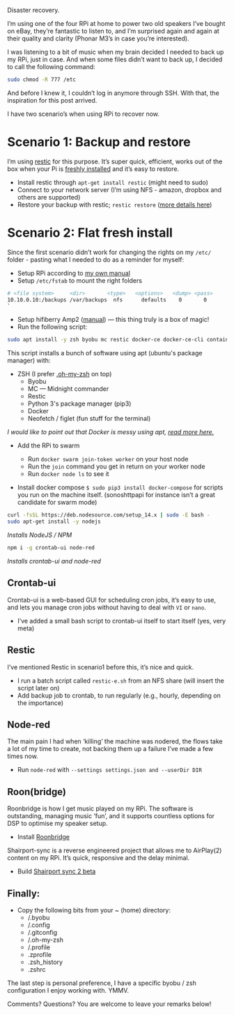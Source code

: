 Disaster recovery.

I’m using one of the four RPi at home to power two old speakers I’ve bought on eBay, they’re fantastic to listen to, and I’m surprised again and again at their quality and clarity (Phonar M3’s in case you’re interested).

I was listening to a bit of music when my brain decided I needed to back up my RPi, just in case. And when some files didn’t want to back up, I decided to call the following command:

```bash
sudo chmod -R 777 /etc
```

And before I knew it, I couldn’t log in anymore through SSH. With that, the inspiration for this post arrived.

I have two scenario’s when using RPi to recover now.

# Scenario 1: Backup and restore

I’m using [restic][1] for this purpose. It’s super quick, efficient, works out of the box when your Pi is [freshly installed][2] and it’s easy to restore.

* Install restic through `apt-get install restic` (might need to sudo)
* Connect to your network server (I’m using NFS - amazon, dropbox and others are supported)
* Restore your backup with restic; `restic restore` ([more details here][3])

# Scenario 2: Flat fresh install

Since the first scenario didn’t work for changing the rights on my `/etc/` folder - pasting what I needed to do as a reminder for myself:

* Setup RPi according to [my own manual][4]
* Setup `/etc/fstab` to mount the right folders

```bash
# <file system>     <dir>       <type>   <options>   <dump>	<pass>
10.10.0.10:/backups /var/backups  nfs      defaults    0       0
`
```

* Setup hifiberry Amp2 ([manual][5]) — this thing truly is a box of magic!
* Run the following script:

```bash
sudo apt install -y zsh byobu mc restic docker-ce docker-ce-cli containerd.io python3-pip neofetch figlet
```

This script installs a bunch of software using apt (ubuntu's package manager) with:

* ZSH (I prefer [.oh-my-zsh][6] on top)
	* Byobu
	* MC — Midnight commander
	* Restic
	* Python 3's package manager (pip3)
	* Docker
	* Neofetch / figlet (fun stuff for the terminal)

*I would like to point out that Docker is messy using apt, [read more here.][7]*

* Add the RPi to swarm
	* Run `docker swarm join-token worker` on your host node
	* Run the `join` command you get in return on your worker node
	* Run `docker node ls` to see it

* Install docker compose `$ sudo pip3 install docker-compose` for scripts you run on the machine itself. (sonoshttpapi for instance isn’t a great candidate for swarm mode)

```bash
curl -fsSL https://deb.nodesource.com/setup_14.x | sudo -E bash -
sudo apt-get install -y nodejs
```

*Installs NodeJS / NPM*

```bash
npm i -g crontab-ui node-red
```

*Installs crontab-ui and node-red*

## Crontab-ui
Crontab-ui is a web-based GUI for scheduling cron jobs, it’s easy to use, and lets you manage cron jobs without having to deal with `VI` or `nano`.

* I’ve added a small bash script to crontab-ui itself to start itself (yes, very meta)

## Restic
I’ve mentioned Restic in scenario1 before this, it’s nice and quick.

* I run a batch script called `restic-e.sh` from an NFS share (will insert the script later on)
* Add backup job to crontab, to run regularly (e.g., hourly, depending on the importance)

## Node-red
The main pain I had when ‘killing’ the machine was nodered, the flows take a lot of my time to create, not backing them up a failure I’ve made a few times now.

* Run `node-red` with `--settings settings.json and --userDir DIR`

## Roon(bridge)
Roonbridge is how I get music played on my RPi. The software is outstanding, managing music ‘fun’, and it supports countless options for DSP to optimise my speaker setup.

* Install [Roonbridge][8]

Shairport-sync is a reverse engineered project that allows me to AirPlay(2) content on my RPi. It’s quick, responsive and the delay minimal.

* Build [Shairport sync 2 beta][9]

## Finally:

* Copy the following bits from your \~ (home) directory:
	* /.byobu
	* /.config
	* /.gitconfig
	* /.oh-my-zsh
	* /.profile
	* .zprofile
	* .zsh\_history
	* .zshrc

The last step is personal preference, I have a specific byobu / zsh configuration I enjoy working with. YMMV.

Comments? Questions? You are welcome to leave your remarks below!

[1]:	https://restic.net
[2]:	https://casey.berlin/raspberry-pi-101/
[3]:	https://restic.readthedocs.io/en/stable/050_restore.html#restoring-from-a-snapshot
[4]:	https://casey.berlin/raspberry-pi-101/
[5]:	https://www.hifiberry.com/docs/software/configuring-linux-3-18-x/
[6]:	https://github.com/ohmyzsh/ohmyzsh
[7]:	https://docs.docker.com/engine/install/debian/#install-using-the-repository
[8]:	https://help.roonlabs.com/portal/en/kb/articles/linux-install#Roon_Bridge_armv7hf
[9]:	https://github.com/mikebrady/shairport-sync/blob/development/BUILDFORAP2.md